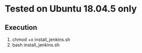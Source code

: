 # Tested on Ubuntu 18.04.5 only 
## Execution
1. chmod +x install_jenkins.sh
2. bash install_jenkins.sh
